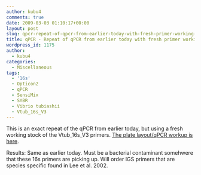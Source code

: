 ```yaml
---
author: kubu4
comments: true
date: 2009-03-03 01:10:17+00:00
layout: post
slug: qpcr-repeat-of-qpcr-from-earlier-today-with-fresh-primer-working-stocks
title: qPCR - Repeat of qPCR from earlier today with fresh primer working stocks
wordpress_id: 1175
author:
  - kubu4
categories:
  - Miscellaneous
tags:
  - '16s'
  - Opticon2
  - qPCR
  - SensiMix
  - SYBR
  - Vibrio tubiashii
  - Vtub_16s_V3
---
```


This is an exact repeat of the qPCR from earlier today, but using a fresh working stock of the Vtub_16s_V3 primers. [The plate layout/qPCR workup is here](https://eagle.fish.washington.edu/Arabidopsis/Notebook%20Workup%20Files/20090302-2.jpg).

Results: Same as earlier today. Must be a bacterial contaminant somehwere that these 16s primers are picking up. Will order IGS primers that are species specific found in Lee et al. 2002.
